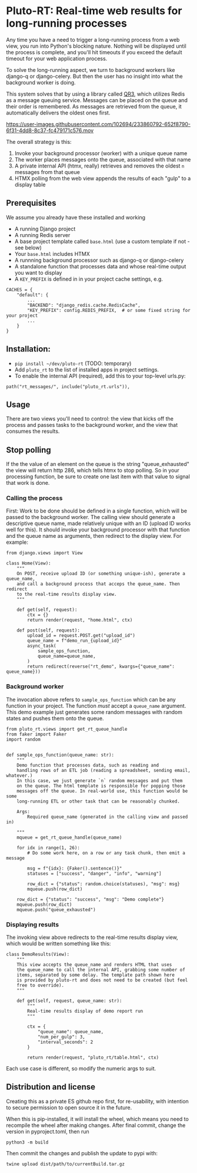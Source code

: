 # Pluto-RT: Real-time web results for long-running processes

Any time you have a need to trigger a long-running process from a web view,
you run into Python's blocking nature. Nothing will be displayed until the
process is complete, and you'll hit timeouts if you exceed the default timeout
for your web application process.

To solve the long-running aspect, we turn to background workers like django-q
or django-celery. But then the user has no insight into what the background
worker is doing.

This system solves that by using a library called [QR3](https://pypi.org/project/qr3/), which
utilizes Redis as a message queuing service. Messages can be placed on the queue and their order is
remembered. As messages are retrieved from the queue, it automatically delivers the
oldest ones first.

https://user-images.githubusercontent.com/102694/233860792-652f8790-6f31-4dd8-8c37-fc479171c576.mov

The overall strategy is this:

1. Invoke your background processor (worker) with a unique queue name
1. The worker places messages onto the queue, associated with that name
1. A private internal API (htmx, really) retrieves and removes the oldest `n` messages from that queue
1. HTMX polling from the web view appends the results of each "gulp" to a display table


## Prerequisites

We assume you already have these installed and working

- A running Django project
- A running Redis server
- A base project template called `base.html` (use a custom template if not - see below)
- Your `base.html` includes HTMX
- A runnning background processor such as django-q or django-celery
- A standalone function that processes data and whose real-time output you want to display
- A `KEY_PREFIX` is defined in in your project cache settings, e.g.

```
CACHES = {
    "default": {
        ...
        "BACKEND": "django_redis.cache.RedisCache",
        "KEY_PREFIX": config.REDIS_PREFIX,  # or some fixed string for your project
        ...
    }
}
```

## Installation:

- `pip install ~/dev/pluto-rt` (TODO: temporary)
- Add `pluto_rt` to the list of installed apps in project settings.
- To enable the internal API (required), add this to your top-level urls.py:

```
path("rt_messages/", include("pluto_rt.urls")),
```

## Usage
There are two views you'll need to control: the view that kicks off the process
and passes tasks to the background worker, and the view that consumes the results.

## Stop polling

If the the value of an element on the queue is the string "queue_exhausted"
the view will return http 286, which tells htmx to stop polling. So in your
processing function, be sure to create one last item with that value to
signal that work is done.

### Calling the process

First: Work to be done should be defined in a single function, which will be passed to the
background worker.  The calling view should generate a descriptive queue name, made relatively
unique with an ID (upload ID works well for this). It should invoke your background processor with
that function and the queue name as arguments, then redirect to the display view. For example:

```
from django.views import View

class Home(View):
    """
    On POST, receive upload ID (or something unique-ish), generate a queue_name,
    and call a background process that acceps the queue_name. Then redirect
    to the real-time results display view.
    """

    def get(self, request):
        ctx = {}
        return render(request, "home.html", ctx)

    def post(self, request):
        upload_id = request.POST.get("upload_id")
        queue_name = f"demo_run_{upload_id}"
        async_task(
            sample_ops_function,
            queue_name=queue_name,
        )
        return redirect(reverse("rt_demo", kwargs={"queue_name": queue_name}))
```

### Background worker

The invocation above refers to `sample_ops_function` which can be any function
in your project. The function *must* accept a `queue_name` argument. This demo
example just generates some random messages with random states and pushes them
onto the queue.

```
from pluto_rt.views import get_rt_queue_handle
from faker import Faker
import random


def sample_ops_function(queue_name: str):
    """
    Demo function that processes data, such as reading and
    handling rows of an ETL job (reading a spreadsheet, sending email, whatever.)
    In this case, we just generate `n` random messages and put them
    on the queue. The html template is responsible for popping those
    messages off the queue. In real-world use, this function would be some
    long-running ETL or other task that can be reasonably chunked.

    Args:
        Required queue_name (generated in the calling view and passed in)

    """
    mqueue = get_rt_queue_handle(queue_name)

    for idx in range(1, 26):
        # Do some work here, on a row or any task chunk, then emit a message

        msg = f"{idx}: {Faker().sentence()}"
        statuses = ["success", "danger", "info", "warning"]

        row_dict = {"status": random.choice(statuses), "msg": msg}
        mqueue.push(row_dict)

    row_dict = {"status": "success", "msg": "Demo complete"}
    mqueue.push(row_dict)
    mqueue.push("queue_exhausted")

```

### Displaying results

The invoking view above redirects to the real-time results display view, which would
be written something like this:

```
class DemoResults(View):
    """
    This view accepts the queue_name and renders HTML that uses
    the queue_name to call the internal API, grabbing some number of
    items, separated by some delay. The template path shown here
    is provided by pluto-rt and does not need to be created (but feel
    free to override).
    """

    def get(self, request, queue_name: str):
        """
        Real-time results display of demo report run
        """

        ctx = {
            "queue_name": queue_name,
            "num_per_gulp": 3,
            "interval_seconds": 2
        }

        return render(request, "pluto_rt/table.html", ctx)

```

Each use case is different, so modify the numeric args to suit.

## Distribution and license

Creating this as a private ES github repo first, for re-usability,
with intention to secure permission to open source it in the future.

When this is pip-installed, it will install the wheel, which means you need to recompile the wheel after making changes. After final commit, change the version in pyproject.toml, then run

`python3 -m build`

Then commit the changes and publish the update to pypi with:

`twine upload dist/path/to/currentBuild.tar.gz`


